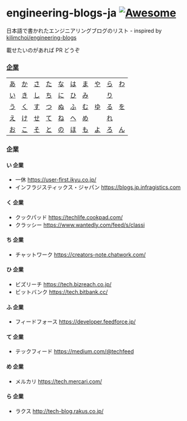 # engineering-blogs-ja [![Awesome](https://cdn.rawgit.com/sindresorhus/awesome/d7305f38d29fed78fa85652e3a63e154dd8e8829/media/badge.svg)](https://github.com/sindresorhus/awesome)

日本語で書かれたエンジニアリングブログのリスト - inspired by [kilimchoi/engineering-blogs](https://github.com/kilimchoi/engineering-blogs)

載せたいのがあれば PR どうぞ

### [企業](#企業-1)

|     |     |     |     |     |     |     |     |     |     |
|:-:  |:-:  |:-:  |:-:  |:-:  |:-:  |:-:  |:-:  |:-:  |:-:  |
| [あ](#あ-企業) 	| [か](#か-企業) 	| [さ](#さ-企業) 	| [た](#た-企業) 	| [な](#な-企業) 	| [は](#は-企業) 	| [ま](#ま-企業) 	| [や](#や-企業) 	| [ら](#ら-企業) 	| [わ](#わ-企業) 	|
| [い](#い-企業) 	| [き](#き-企業) 	| [し](#し-企業) 	| [ち](#ち-企業) 	| [に](#に-企業) 	| [ひ](#ひ-企業) 	| [み](#み-企業) 	|  	| [り](#り-企業) 	|  	|
| [う](#う-企業) 	| [く](#く-企業) 	| [す](#す-企業) 	| [つ](#つ-企業) 	| [ぬ](#ぬ-企業) 	| [ふ](#ふ-企業) 	| [む](#む-企業) 	| [ゆ](#ゆ-企業) 	| [る](#る-企業) 	| [を](#を-企業) 	|
| [え](#え-企業) 	| [け](#け-企業) 	| [せ](#せ-企業) 	| [て](#て-企業) 	| [ね](#ね-企業) 	| [へ](#へ-企業) 	| [め](#め-企業) 	|  	| [れ](#れ-企業) 	|  	|
| [お](#お-企業) 	| [こ](#こ-企業) 	| [そ](#そ-企業) 	| [と](#と-企業) 	| [の](#の-企業) 	| [ほ](#ほ-企業) 	| [も](#も-企業) 	| [よ](#よ-企業) 	| [ろ](#ろ-企業) 	| [ん](#ん-企業) 	|

### 企業

#### い 企業

- 一休 https://user-first.ikyu.co.jp/
- インフラジスティックス・ジャパン https://blogs.jp.infragistics.com

#### く 企業

- クックパッド https://techlife.cookpad.com/
- クラッシー https://www.wantedly.com/feed/s/classi

#### ち 企業

- チャットワーク https://creators-note.chatwork.com/

#### ひ 企業

- ビズリーチ https://tech.bizreach.co.jp/
- ビットバンク https://tech.bitbank.cc/

#### ふ 企業

- フィードフォース https://developer.feedforce.jp/

#### て 企業

- テックフィード https://medium.com/@techfeed

#### め 企業

- メルカリ https://tech.mercari.com/

#### ら 企業

- ラクス http://tech-blog.rakus.co.jp/
